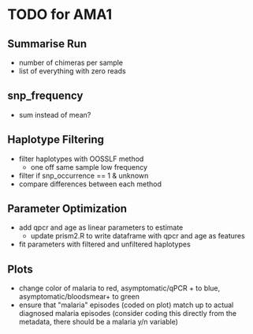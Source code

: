 # TODO for AMA1

## Summarise Run
- number of chimeras per sample
- list of everything with zero reads

## snp_frequency
- sum instead of mean?

## Haplotype Filtering
- filter haplotypes with OOSSLF method
  - one off same sample low frequency
- filter if snp_occurrence == 1 & unknown
- compare differences between each method

## Parameter Optimization
- add qpcr and age as linear parameters to estimate
  - update prism2.R to write dataframe with qpcr and age as features
- fit parameters with filtered and unfiltered haplotypes

## Plots
- change color of malaria to red, asymptomatic/qPCR + to blue, asymptomatic/bloodsmear+ to green 
- ensure that "malaria" episodes (coded on plot) match up to actual diagnosed malaria episodes (consider coding this directly from the metadata, there should be a malaria y/n variable)
